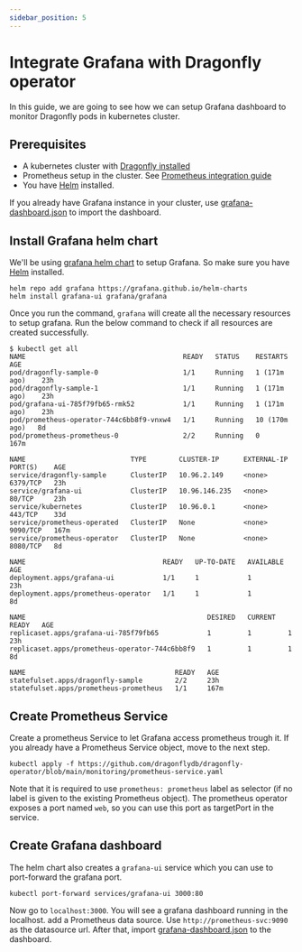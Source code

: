 ```yaml
---
sidebar_position: 5
---
```


# Integrate Grafana with Dragonfly operator

In this guide, we are going to see how we can setup Grafana dashboard to monitor
Dragonfly pods in kubernetes cluster.

## Prerequisites

- A kubernetes cluster with [Dragonfly installed](./installation.md)
- Prometheus setup in the cluster. See [Prometheus integration guide](./prometheus-guide.md)
- You have [Helm](https://helm.sh/docs/intro/install/) installed.

If you already have Grafana instance in your cluster, use [grafana-dashboard.json](https://github.com/dragonflydb/dragonfly-operator/blob/main/monitoring/grafana-dashboard.json)
to import the dashboard.


## Install Grafana helm chart

We'll be using [grafana helm chart](https://github.com/grafana/helm-charts) to setup
Grafana. So make sure you have [Helm](https://helm.sh/docs/intro/install/) installed.

```
helm repo add grafana https://grafana.github.io/helm-charts
helm install grafana-ui grafana/grafana
```

Once you run the command, `grafana` will create all the necessary resources to setup
grafana. Run the below command to check if all resources are created successfully.

```
$ kubectl get all
NAME                                       READY   STATUS    RESTARTS        AGE
pod/dragonfly-sample-0                     1/1     Running   1 (171m ago)    23h
pod/dragonfly-sample-1                     1/1     Running   1 (171m ago)    23h
pod/grafana-ui-785f79fb65-rmk52            1/1     Running   1 (171m ago)    23h
pod/prometheus-operator-744c6bb8f9-vnxw4   1/1     Running   10 (170m ago)   8d
pod/prometheus-prometheus-0                2/2     Running   0               167m

NAME                          TYPE        CLUSTER-IP      EXTERNAL-IP   PORT(S)    AGE
service/dragonfly-sample      ClusterIP   10.96.2.149     <none>        6379/TCP   23h
service/grafana-ui            ClusterIP   10.96.146.235   <none>        80/TCP     23h
service/kubernetes            ClusterIP   10.96.0.1       <none>        443/TCP    33d
service/prometheus-operated   ClusterIP   None            <none>        9090/TCP   167m
service/prometheus-operator   ClusterIP   None            <none>        8080/TCP   8d

NAME                                  READY   UP-TO-DATE   AVAILABLE   AGE
deployment.apps/grafana-ui            1/1     1            1           23h
deployment.apps/prometheus-operator   1/1     1            1           8d

NAME                                             DESIRED   CURRENT   READY   AGE
replicaset.apps/grafana-ui-785f79fb65            1         1         1       23h
replicaset.apps/prometheus-operator-744c6bb8f9   1         1         1       8d

NAME                                     READY   AGE
statefulset.apps/dragonfly-sample        2/2     23h
statefulset.apps/prometheus-prometheus   1/1     167m
```

## Create Prometheus Service

Create a prometheus Service to let Grafana access prometheus trough it. If you already
have a Prometheus Service object, move to the next step.

```
kubectl apply -f https://github.com/dragonflydb/dragonfly-operator/blob/main/monitoring/prometheus-service.yaml
```

Note that it is required to use `prometheus: prometheus` label as selector (if no label is given to the existing Prometheus object). The prometheus operator exposes
a port named `web`, so you can use this port as targetPort in the service.

## Create Grafana dashboard

The helm chart also creates a `grafana-ui` service which you can use to port-forward
the grafana port.

```
kubectl port-forward services/grafana-ui 3000:80
```

Now go to `localhost:3000`. You will see a grafana dashboard running in the localhost.
 add a Prometheus data source. Use `http://prometheus-svc:9090` as the datasource url. After that, import [grafana-dashboard.json](https://github.com/dragonflydb/dragonfly-operator/blob/main/monitoring/grafana-dashboard.json) to the dashboard.